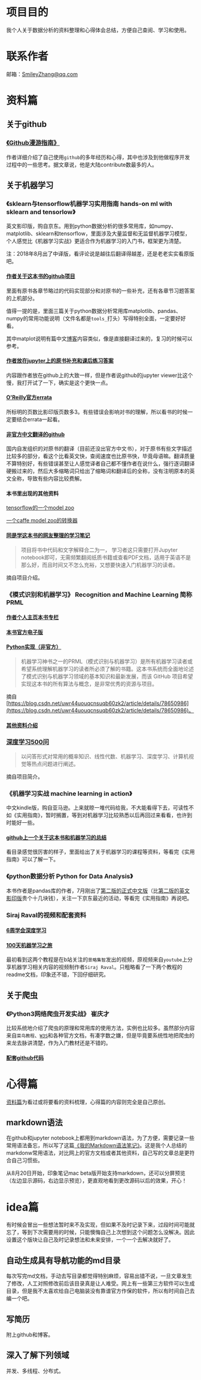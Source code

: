 # 项目目的
我个人关于数据分析的资料整理和心得体会总结，方便自己查阅、学习和使用。

# 联系作者
邮箱：SmileyZhang@qq.com

# 资料篇
## 关于github
### [《Github漫游指南》](https://github.com/phodal/github)
作者详细介绍了自己使用`github`的多年经历和心得，其中也涉及到他做程序开发过程中的一些思考。据文章说，他是大陆contribute数最多的人。

## 关于机器学习
### 《sklearn与tensorflow机器学习实用指南 hands-on ml with sklearn and tensorlow》
英文影印版，购自京东。用到python数据分析的很多常用库，如numpy、matplotlib、sklearn和tensorflow，里面涉及大量监督和无监督机器学习模型，个人感觉比《机器学习实战》更适合作为机器学习的入门书，框架更为清楚。

注：2018年8月出了中译版，看评论说是越往后翻译得越差，还是老老实实看原版吧。

#### [作者关于这本书的github项目](https://github.com/ageron/handson-ml)
里面有原书各章节略过的代码实现部分和对原书的一些补充，还有各章节习题答案的上机部分。

值得一提的是，里面三篇关于python数据分析常用库matplotlib、pandas、numpy的常用功能说明（文件名都是`tools_`打头）写得特别全面，一定要好好看。

其中matplot说明有篇中文[博客](https://www.cnblogs.com/JZ-Ser/articles/8034979.html)内容类似，像是直接翻译过来的，复习的时候可以参考。

#### [作者放在jupyter上的原书补充和课后练习答案](http://nbviewer.jupyter.org/github/ageron/handson-ml/tree/master/)
内容跟作者放在github上的大致一样，但是作者说github的jupyter viewer比这个慢，我打开试了一下，确实是这个更快一点。

#### [O'Reilly官方errata](https://www.oreilly.com/catalog/errata.csp?isbn=0636920052289)
所标明的页数比影印版页数多3。有些错误会影响对书的理解，所以看书的时候一定要结合errata一起看。

#### [非官方中文翻译的github](https://github.com/apachecn/hands_on_Ml_with_Sklearn_and_TF)
国内自发组织的对原书的翻译（目前还没出官方中文书），对于原书有些文字描述比较多的部分，看这个比看英文快，查阅速度也比原书快，毕竟母语嘛。翻译质量不算特别好，有些错误甚至让人感觉译者自己都不懂作者在说什么，强行逐词翻译硬搬过来的，然后大多缩略词只给出了缩略词和翻译后的全称，没有注明原本的英文全称，导致有些内容比较费解。

#### 本书里出现的其他资料
[tensorflow的一个model zoo](https://github.com/tensorflow/models)

[一个caffe model zoo的转换器](https://github.com/ethereon/caffe-tensorflow)

#### [同是学这本书的网友整理的学习笔记](https://github.com/DeqianBai/Hands-on-Machine-Learning)
>项目将书中代码和文字解释合二为一， 学习者这只需要打开Jupyter notebook即可，无需频繁翻阅纸质书籍或查看PDF文档，适用于英语不是那么好，而且时间又不怎么充裕，又想要快速入门机器学习的读者。

摘自项目介绍。

### 《模式识别和机器学习》 Recognition and Machine Learning 简称PRML
#### [作者个人主页本书专栏](https://www.microsoft.com/en-us/research/people/cmbishop/#!prml-book)
#### [本书官方电子版](https://www.microsoft.com/en-us/research/uploads/prod/2006/01/Bishop-Pattern-Recognition-and-Machine-Learning-2006.pdf)
#### [Python实现（非官方）](https://github.com//ctgk/PRML)
>机器学习神书之一的PRML（模式识别与机器学习）是所有机器学习读者或希望系统理解机器学习的读者所必须了解的书籍。这本书系统而全面地论述了模式识别与机器学习领域的基本知识和最新发展，而该 GitHub 项目希望实现这本书的所有算法与概念，是非常优秀的资源与项目。

摘自[https://blog.csdn.net/uwr44uouqcnsuqb60zk2/article/details/78650986](https://blog.csdn.net/uwr44uouqcnsuqb60zk2/article/details/78650986)。
#### [其他资料介绍](https://blog.csdn.net/kebu12345678/article/details/78642637)
### [深度学习500问](https://github.com/scutan90/DeepLearning-500-questions)
>以问答形式对常用的概率知识、线性代数、机器学习、深度学习、计算机视觉等热点问题进行阐述。

摘自项目简介。

### 《机器学习实战 machine learning in action》
中文kindle版，购自亚马逊。上来就晾一堆代码给我，不大能看得下去，可读性不如《实用指南》，暂时搁置，等到对机器学习比较熟悉以后再回过来看看，也许到时能好一些。

#### [github上一个关于这本书和机器学习的总结](https://github.com/apachecn/AiLearning)
看目录感觉很厉害的样子，里面给出了关于机器学习的课程等资料，等看完《实用指南》可以了解一下。

### 《python数据分析 Python for Data Analysis》
本书作者是pandas库的作者，7月刚出了[第二版的正式中文版](https://item.jd.com/12398725.html)（比[第二版的英文影印版](https://item.jd.com/12310353.html?dist=jd)贵个十几块钱），关注一下京东最近的活动，等看完《实用指南》再说吧。

### Siraj Raval的视频和配套资料
#### [6周学会深度学习](https://github.com/llSourcell/Learn_Deep_Learning_in_6_Weeks)
#### [100天机器学习之旅](https://github.com/llSourcell/Machine_Learning_Journey)
最初看到这两个教程是在b站关注的`景略集智`发出的视频，原视频来自`youtube`上分享机器学习相关内容的视频制作者`Siraj Raval`。只粗略看了一下两个教程的readme文档，印象还不错，下回仔细研究。

## 关于爬虫
### 《Python3网络爬虫开发实战》 崔庆才
比较系统地介绍了爬虫的原理和常用库的使用方法，实例也比较多。虽然部分内容来自`菜鸟教程`、[`W3S`](http://www.w3school.com.cn/)和各种官方文档，有凑字数之嫌，但是毕竟要系统性地把爬虫的来龙去脉讲清楚，作为入门教材还是不错的。
#### [配套github代码](https://github.com/Python3WebSpider) 

# 心得篇
[资料篇](#资料篇)为看过或将要看的资料梳理，心得篇的内容则完全是自己原创。
## markdown语法
在github和jupyter notebook上都用到markdown语法，为了方便，需要记录一些常用语法备忘，所以写了这篇[《我的Markdown语法笔记》](https://github.com/SmileyZhang/data-analysis/blob/master/my-notes-of-markdown.md)。这是我个人总结的markdonw常用语法，对比网上的官方文档或者其他资料，自己写的文章总是更符合自己习惯些。

从8月20日开始，印象笔记mac beta版开始支持markdown，还可以分屏预览（左边显示源码，右边显示预览），更直观地看到更改源码以后的效果，开心！

# idea篇
有时候会冒出一些想法暂时来不及实现，但如果不及时记录下来，过段时间可能就忘了，等到下次需要用的时候，只能懊悔自己上次想到这个问题怎么没解决。因此设置这个版块让自己及时记录想法和未来安排，一个一个去解决就好了。
## 自动生成具有导航功能的md目录
每次写完md文档，手动去写目录都觉得特别麻烦，容易出错不说，一旦文章发生了修改，人工对照修改前后该目录真是让人难受。网上有一些第三方软件可以生成目录，但是我不太喜欢给自己电脑装没有靠谱官方作保的软件，所以有时间自己去编一个吧。
## 写简历
附上github和博客。
## 深入了解下列领域
并发、多线程、分布式。
